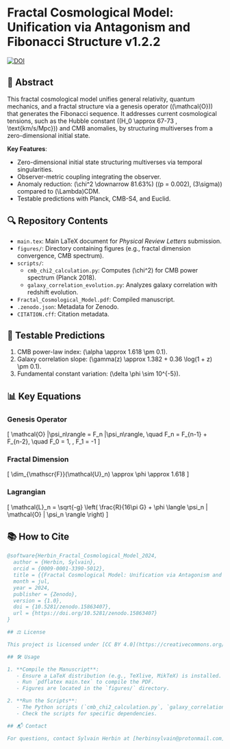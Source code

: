 # Fractal Cosmological Model: Unification via Antagonism and Fibonacci Structure v1.2.2

[![DOI](https://zenodo.org/badge/DOI/10.5281/zenodo.15863407.svg)](https://doi.org/10.5281/zenodo.15863407)

## 📜 Abstract

This fractal cosmological model unifies general relativity, quantum mechanics, and a fractal structure via a genesis operator (\(\mathcal{O}\)) that generates the Fibonacci sequence. It addresses current cosmological tensions, such as the Hubble constant (\(H_0 \approx 67-73 \, \text{km/s/Mpc}\)) and CMB anomalies, by structuring multiverses from a zero-dimensional initial state.

**Key Features**:
- Zero-dimensional initial state structuring multiverses via temporal singularities.
- Observer-metric coupling integrating the observer.
- Anomaly reduction: \(\chi^2 \downarrow 81.63\%\) (\(p = 0.002\), \(3\sigma\)) compared to \(\Lambda\)CDM.
- Testable predictions with Planck, CMB-S4, and Euclid.

## 🔍 Repository Contents

- `main.tex`: Main LaTeX document for *Physical Review Letters* submission.
- `figures/`: Directory containing figures (e.g., fractal dimension convergence, CMB spectrum).
- `scripts/`:
  - `cmb_chi2_calculation.py`: Computes \(\chi^2\) for CMB power spectrum (Planck 2018).
  - `galaxy_correlation_evolution.py`: Analyzes galaxy correlation with redshift evolution.
- `Fractal_Cosmological_Model.pdf`: Compiled manuscript.
- `.zenodo.json`: Metadata for Zenodo.
- `CITATION.cff`: Citation metadata.

## 🧪 Testable Predictions

1. CMB power-law index: \(\alpha \approx 1.618 \pm 0.1\).
2. Galaxy correlation slope: \(\gamma(z) \approx 1.382 + 0.36 \log(1 + z) \pm 0.1\).
3. Fundamental constant variation: \(\delta \phi \sim 10^{-5}\).

## 📊 Key Equations

### Genesis Operator
\[
\mathcal{O} |\psi_n\rangle = F_n |\psi_n\rangle, \quad F_n = F_{n-1} + F_{n-2}, \quad F_0 = 1, \, F_1 = -1
\]

### Fractal Dimension
\[
\dim_{\mathscr{F}}(\mathcal{U}_n) \approx \phi \approx 1.618
\]

### Lagrangian
\[
\mathcal{L}_n = \sqrt{-g} \left( \frac{R}{16\pi G} + \phi \langle \psi_n | \mathcal{O} | \psi_n \rangle \right)
\]

## 📚 How to Cite

```bibtex
@software{Herbin_Fractal_Cosmological_Model_2024,
  author = {Herbin, Sylvain},
  orcid = {0009-0001-3390-5012},
  title = {{Fractal Cosmological Model: Unification via Antagonism and Fibonacci Structure}},
  month = jul,
  year = 2024,
  publisher = {Zenodo},
  version = {1.0},
  doi = {10.5281/zenodo.15863407},
  url = {https://doi.org/10.5281/zenodo.15863407}
}

## ⚖️ License

This project is licensed under [CC BY 4.0](https://creativecommons.org/licenses/by/4.0/).

## 🛠️ Usage

1. **Compile the Manuscript**:
   - Ensure a LaTeX distribution (e.g., TeXlive, MikTeX) is installed.
   - Run `pdflatex main.tex` to compile the PDF.
   - Figures are located in the `figures/` directory.

2. **Run the Scripts**:
   - The Python scripts (`cmb_chi2_calculation.py`, `galaxy_correlation_evolution.py`) require Python 3.x with `numpy`, `matplotlib`, and `scipy`.
   - Check the scripts for specific dependencies.

## 📬 Contact

For questions, contact Sylvain Herbin at [herbinsylvain@protonmail.com](mailto:herbinsylvain@protonmail.com). ORCID: [0009-0001-3390-5012](https://orcid.org/0009-0001-3390-5012).
